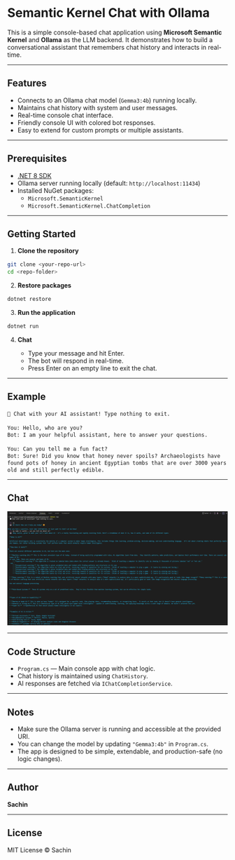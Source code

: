 # Semantic Kernel Chat with Ollama

This is a simple console-based chat application using **Microsoft Semantic Kernel** and **Ollama** as the LLM backend. It demonstrates how to build a conversational assistant that remembers chat history and interacts in real-time.

---

## Features

- Connects to an Ollama chat model (`Gemma3:4b`) running locally.
- Maintains chat history with system and user messages.
- Real-time console chat interface.
- Friendly console UI with colored bot responses.
- Easy to extend for custom prompts or multiple assistants.

---

## Prerequisites

- [.NET 8 SDK](https://dotnet.microsoft.com/en-us/download/dotnet/8.0)
- Ollama server running locally (default: `http://localhost:11434`)
- Installed NuGet packages:
  - `Microsoft.SemanticKernel`
  - `Microsoft.SemanticKernel.ChatCompletion`

---

## Getting Started

1. **Clone the repository**  

```bash
git clone <your-repo-url>
cd <repo-folder>
````

2. **Restore packages**

```bash
dotnet restore
```

3. **Run the application**

```bash
dotnet run
```

4. **Chat**

   * Type your message and hit Enter.
   * The bot will respond in real-time.
   * Press Enter on an empty line to exit the chat.

---

## Example

```text
💬 Chat with your AI assistant! Type nothing to exit.

You: Hello, who are you?
Bot: I am your helpful assistant, here to answer your questions.

You: Can you tell me a fun fact?
Bot: Sure! Did you know that honey never spoils? Archaeologists have found pots of honey in ancient Egyptian tombs that are over 3000 years old and still perfectly edible.
```

---

## Chat
![Chat Screenshot](Screenshot/chat.png)

---

## Code Structure

* `Program.cs` — Main console app with chat logic.
* Chat history is maintained using `ChatHistory`.
* AI responses are fetched via `IChatCompletionService`.

---

## Notes

* Make sure the Ollama server is running and accessible at the provided URI.
* You can change the model by updating `"Gemma3:4b"` in `Program.cs`.
* The app is designed to be simple, extendable, and production-safe (no logic changes).

---

## Author

**Sachin**

---

## License

MIT License © Sachin
